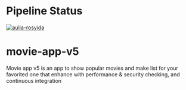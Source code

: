 # Pipeline Status
[![aulia-rosyida](https://circleci.com/gh/aulia-rosyida/movie-app-v5.svg?style=svg)](https://circleci.com/gh/aulia-rosyida/movie-app-v5)

# movie-app-v5
Movie app v5 is an app to show popular movies and make list for your favorited one that enhance with performance &amp; security checking, and continuous integration
